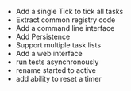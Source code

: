 * Add a single Tick to tick all tasks
* Extract common registry code
* Add a command line interface
* Add Persistence
* Support multiple task lists
* Add a web interface
* run tests asynchronously
* rename started to active
* add ability to reset a timer
